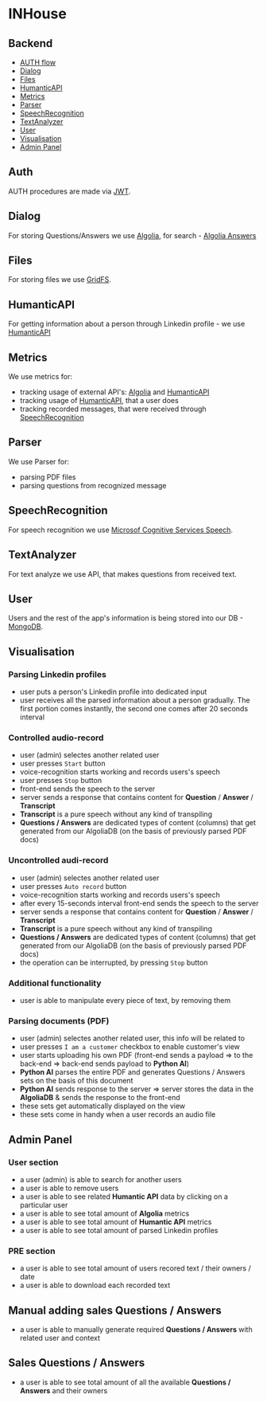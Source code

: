# INHouse

## Backend
- [AUTH flow](#Auth)
- [Dialog](#Dialog)
- [Files](#Files)
- [HumanticAPI](#HumanticAPI)
- [Metrics](#Metrics)
- [Parser](#Parser)
- [SpeechRecognition](#SpeechRecognition)
- [TextAnalyzer](#TextAnalyzer)
- [User](#User)
- [Visualisation](#Visualisation)
- [Admin Panel](#admin-panel)

## Auth
AUTH procedures are made via [JWT](https://jwt.io/).

## Dialog
For storing Questions/Answers we use [Algolia](https://www.algolia.com/), for search - [Algolia Answers](https://www.algolia.com/doc/guides/algolia-ai/answers/)

## Files
For storing files we use [GridFS](https://docs.mongodb.com/manual/core/gridfs/).

## HumanticAPI
For getting information about a person through Linkedin profile - we use [HumanticAPI](https://humantic.ai/)

## Metrics
We use metrics for:
- tracking usage of external API's: [Algolia](#Dialog) and [HumanticAPI](#HumanticAPI)
- tracking usage of [HumanticAPI](#HumanticAPI), that a user does
- tracking recorded messages, that were received through [SpeechRecognition](#SpeechRecognition) 

## Parser
We use Parser for:
- parsing PDF files
- parsing questions from recognized message 

## SpeechRecognition
For speech recognition we use [Microsof Cognitive Services Speech](https://azure.microsoft.com/ru-ru/services/cognitive-services/speech-services/).

## TextAnalyzer
For text analyze we use API, that makes questions from received text.

## User
Users and the rest of the app's information is being stored into our DB - [MongoDB](https://www.mongodb.com/).

## Visualisation
### Parsing Linkedin profiles
- user puts a person's Linkedin profile into dedicated input
- user receives all the parsed information about a person gradually. The first portion comes instantly, the second one comes after 20 seconds interval

### Controlled audio-record
- user (admin) selectes another related user
- user presses `Start` button
- voice-recognition starts working and records users's speech
- user presses `Stop` button
- front-end sends the speech to the server
- server sends a response that contains content for **Question** / **Answer** / **Transcript**
- **Transcript** is a pure speech without any kind of transpiling
- **Questions / Answers** are dedicated types of content (columns) that get generated from our AlgoliaDB (on the basis of previously parsed PDF docs)

### Uncontrolled audi-record
- user (admin) selectes another related user
- user presses `Auto record` button
- voice-recognition starts working and records users's speech
- after every 15-seconds interval front-end sends the speech to the server
- server sends a response that contains content for **Question** / **Answer** / **Transcript**
- **Transcript** is a pure speech without any kind of transpiling
- **Questions / Answers** are dedicated types of content (columns) that get generated from our AlgoliaDB (on the basis of previously parsed PDF docs)
- the operation can be interrupted, by pressing `Stop` button

### Additional functionality
- user is able to manipulate every piece of text, by removing them

### Parsing documents (PDF)
- user (admin) selectes another related user, this info will be related to
- user presses `I am a customer` checkbox to enable customer's view
- user starts uploading his own PDF (front-end sends a payload => to the back-end => back-end sends payload to **Python AI**)
- **Python AI** parses the entire PDF and generates Questions / Answers sets on the basis of this document
- **Python AI** sends response to the server => server stores the data in the **AlgoliaDB** & sends the response to the front-end
- these sets get automatically displayed on the view
- these sets come in handy when a user records an audio file

## Admin Panel
### User section
- a user (admin) is able to search for another users
- a user is able to remove users
- a user is able to see related **Humantic API** data by clicking on a particular user
- a user is able to see total amount of **Algolia** metrics
- a user is able to see total amount of **Humantic API** metrics
- a user is able to see total amount of parsed Linkedin profiles

### PRE section
- a user is able to see total amount of users recored text / their owners / date
- a user is able to download each recorded text

## Manual adding sales Questions / Answers
- a user is able to manually generate required **Questions / Answers** with related user and context

## Sales Questions / Answers
- a user is able to see total amount of all the available **Questions / Answers** and their owners
